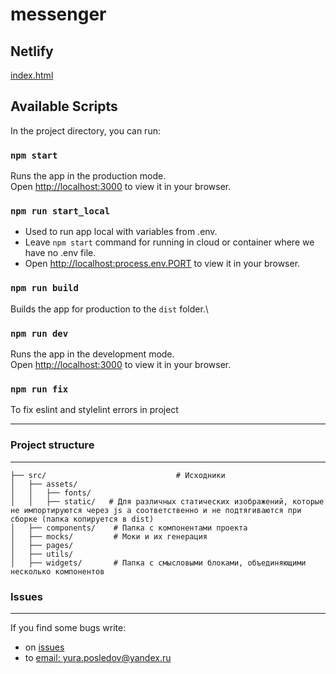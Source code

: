 # messenger

## Netlify
[index.html](https://deploy--musical-elf-1deda8.netlify.app/)

## Available Scripts

In the project directory, you can run:

### `npm start`
Runs the app in the production mode.\
Open [http://localhost:3000](http://localhost:3000) to view it in your browser.

### `npm run start_local`
- Used to run app local with variables from .env. 
- Leave `npm start` command for running in cloud or container where we have no .env file.
- Open [http://localhost:process.env.PORT]() to view it in your browser.


### `npm run build`
Builds the app for production to the `dist` folder.\

### `npm run dev`
Runs the app in the development mode.\
Open [http://localhost:3000](http://localhost:3000) to view it in your browser.

### `npm run fix`
To fix eslint and stylelint errors in project

---


### Project structure
---

```
├── src/                             # Исходники
│   ├── assets/                      
│   │   ├── fonts/                   
│   │   ├── static/   # Для различных статических изображений, которые не импортируются через js а соответственно и не подтягиваются при сборке (папка копируется в dist)
│   ├── components/    # Папка с компонентами проекта
│   ├── mocks/         # Моки и их генерация
│   ├── pages/                      
│   ├── utils/                       
│   ├── widgets/       # Папка с смысловыми блоками, объединяющими несколько компонентов
```

### Issues

---

If you find some bugs write:
- on [issues](https://github.com/UnidentifiedRaccoon/Toxin_project/issues)
- to [email: yura.posledov@yandex.ru](mailto:yura.posledov@yandex.ru)
